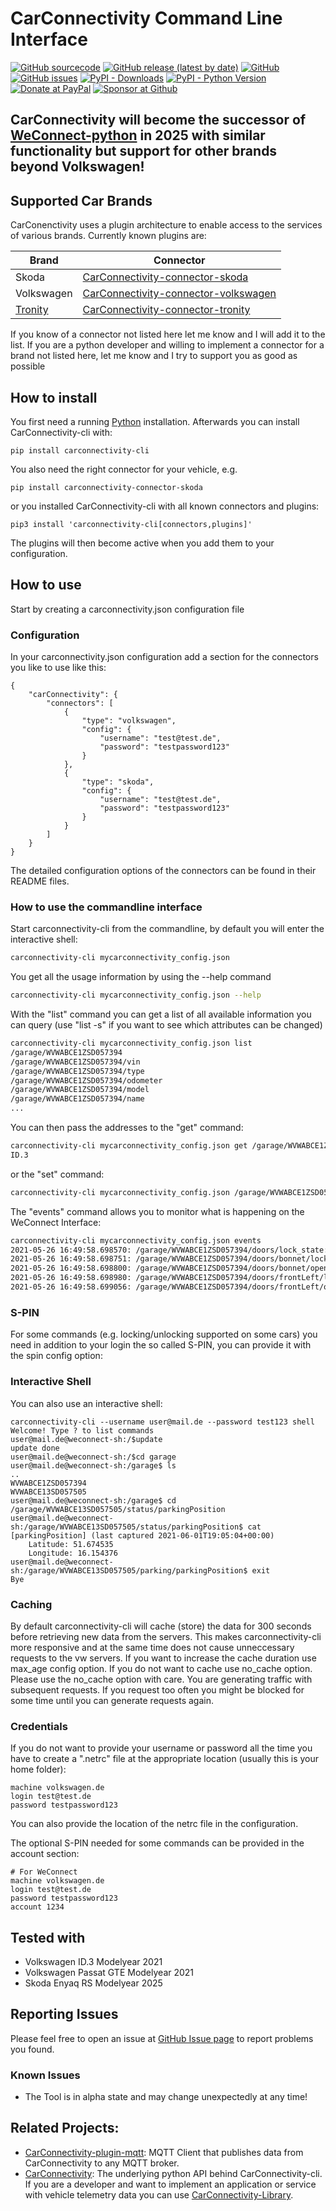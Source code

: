 

# CarConnectivity Command Line Interface
[![GitHub sourcecode](https://img.shields.io/badge/Source-GitHub-green)](https://github.com/tillsteinbach/CarConnectivity-cli/)
[![GitHub release (latest by date)](https://img.shields.io/github/v/release/tillsteinbach/CarConnectivity-cli)](https://github.com/tillsteinbach/CarConnectivity-cli/releases/latest)
[![GitHub](https://img.shields.io/github/license/tillsteinbach/CarConnectivity-cli)](https://github.com/tillsteinbach/CarConnectivity-cli/blob/master/LICENSE)
[![GitHub issues](https://img.shields.io/github/issues/tillsteinbach/CarConnectivity-cli)](https://github.com/tillsteinbach/CarConnectivity-cli/issues)
[![PyPI - Downloads](https://img.shields.io/pypi/dm/carconnectivity-cli?label=PyPI%20Downloads)](https://pypi.org/project/carconnectivity-cli/)
[![PyPI - Python Version](https://img.shields.io/pypi/pyversions/carconnectivity-cli)](https://pypi.org/project/carconnectivity-cli/)
[![Donate at PayPal](https://img.shields.io/badge/Donate-PayPal-2997d8)](https://www.paypal.com/donate?hosted_button_id=2BVFF5GJ9SXAJ)
[![Sponsor at Github](https://img.shields.io/badge/Sponsor-GitHub-28a745)](https://github.com/sponsors/tillsteinbach)

## CarConnectivity will become the successor of [WeConnect-python](https://github.com/tillsteinbach/WeConnect-python) in 2025 with similar functionality but support for other brands beyond Volkswagen!

## Supported Car Brands
CarConenctivity uses a plugin architecture to enable access to the services of various brands. Currently known plugins are:

| Brand                             | Connector                                                                                                     |
|-----------------------------------|---------------------------------------------------------------------------------------------------------------|
| Skoda                             | [CarConnectivity-connector-skoda](https://github.com/tillsteinbach/CarConnectivity-connector-skoda)           |
| Volkswagen                        | [CarConnectivity-connector-volkswagen](https://github.com/tillsteinbach/CarConnectivity-connector-volkswagen) |
| [Tronity](https://www.tronity.io) | [CarConnectivity-connector-tronity](https://github.com/tillsteinbach/CarConnectivity-connector-tronity)       |

If you know of a connector not listed here let me know and I will add it to the list.
If you are a python developer and willing to implement a connector for a brand not listed here, let me know and I try to support you as good as possible

## How to install
You first need a running [Python](https://www.python.org/downloads/) installation. Afterwards you can install CarConnectivity-cli with:
```
pip install carconnectivity-cli
```
You also need the right connector for your vehicle, e.g.
```
pip install carconnectivity-connector-skoda
```
or you installed CarConnectivity-cli with all known connectors and plugins:
```
pip3 install 'carconnectivity-cli[connectors,plugins]'
```
The plugins will then become active when you add them to your configuration.

## How to use
Start by creating a carconnectivity.json configuration file

### Configuration
In your carconnectivity.json configuration add a section for the connectors you like to use like this:
```
{
    "carConnectivity": {
        "connectors": [
            {
                "type": "volkswagen",
                "config": {
                    "username": "test@test.de",
                    "password": "testpassword123"
                }
            },
            {
                "type": "skoda",
                "config": {
                    "username": "test@test.de",
                    "password": "testpassword123"
                }
            }
        ]
    }
}
```
The detailed configuration options of the connectors can be found in their README files.

### How to use the commandline interface
Start carconnectivity-cli from the commandline, by default you will enter the interactive shell:
```bash
carconnectivity-cli mycarconnectivity_config.json
```
You get all the usage information by using the --help command
```bash
carconnectivity-cli mycarconnectivity_config.json --help
```
With the "list" command you can get a list of all available information you can query (use "list -s" if you want to see which attributes can be changed)
```bash
carconnectivity-cli mycarconnectivity_config.json list
/garage/WVWABCE1ZSD057394
/garage/WVWABCE1ZSD057394/vin
/garage/WVWABCE1ZSD057394/type
/garage/WVWABCE1ZSD057394/odometer
/garage/WVWABCE1ZSD057394/model
/garage/WVWABCE1ZSD057394/name
...
```
You can then pass the addresses to the "get" command:
```bash
carconnectivity-cli mycarconnectivity_config.json get /garage/WVWABCE1ZSD057394/model
ID.3
```
or the "set" command:
```bash
carconnectivity-cli mycarconnectivity_config.json /garage/WVWABCE1ZSD057394/climatisation/command stop
```
The "events" command allows you to monitor what is happening on the WeConnect Interface:
```bash
carconnectivity-cli mycarconnectivity_config.json events
2021-05-26 16:49:58.698570: /garage/WVWABCE1ZSD057394/doors/lock_state: new value: unlocked
2021-05-26 16:49:58.698751: /garage/WVWABCE1ZSD057394/doors/bonnet/lock_state: new value: unknown lock state
2021-05-26 16:49:58.698800: /garage/WVWABCE1ZSD057394/doors/bonnet/open_state: new value: closed
2021-05-26 16:49:58.698980: /garage/WVWABCE1ZSD057394/doors/frontLeft/lock_state: new value: unlocked
2021-05-26 16:49:58.699056: /garage/WVWABCE1ZSD057394/doors/frontLeft/open_state: new value: closed
```

### S-PIN
For some commands (e.g. locking/unlocking supported on some cars) you need in addition to your login the so called S-PIN, you can provide it with the spin config option:

### Interactive Shell
You can also use an interactive shell:
```
carconnectivity-cli --username user@mail.de --password test123 shell
Welcome! Type ? to list commands
user@mail.de@weconnect-sh:/$update
update done
user@mail.de@weconnect-sh:/$cd garage
user@mail.de@weconnect-sh:/garage$ ls
..
WVWABCE1ZSD057394
WVWABCE13SD057505
user@mail.de@weconnect-sh:/garage$ cd /garage/WVWABCE13SD057505/status/parkingPosition
user@mail.de@weconnect-sh:/garage/WVWABCE13SD057505/status/parkingPosition$ cat
[parkingPosition] (last captured 2021-06-01T19:05:04+00:00)
	Latitude: 51.674535
	Longitude: 16.154376
user@mail.de@weconnect-sh:/garage/WVWABCE13SD057505/parking/parkingPosition$ exit
Bye
```
### Caching
By default carconnectivity-cli will cache (store) the data for 300 seconds before retrieving new data from the servers. This makes carconnectivity-cli more responsive and at the same time does not cause unneccessary requests to the vw servers. If you want to increase the cache duration use max_age config option. If you do not want to cache use no_cache option. Please use the no_cache option with care. You are generating traffic with subsequent requests. If you request too often you might be blocked for some time until you can generate requests again.

### Credentials
If you do not want to provide your username or password all the time you have to create a ".netrc" file at the appropriate location (usually this is your home folder):
```
machine volkswagen.de
login test@test.de
password testpassword123
```
You can also provide the location of the netrc file in the configuration.

The optional S-PIN needed for some commands can be provided in the account section:
```
# For WeConnect
machine volkswagen.de
login test@test.de
password testpassword123
account 1234
```

## Tested with
- Volkswagen ID.3 Modelyear 2021
- Volkswagen Passat GTE Modelyear 2021
- Skoda Enyaq RS Modelyear 2025

## Reporting Issues
Please feel free to open an issue at [GitHub Issue page](https://github.com/tillsteinbach/carconnectivity-cli/issues) to report problems you found.

### Known Issues
- The Tool is in alpha state and may change unexpectedly at any time!

## Related Projects:
- [CarConnectivity-plugin-mqtt](https://github.com/tillsteinbach/CarConnectivity-plugin-mqtt): MQTT Client that publishes data from CarConnectivity to any MQTT broker.
- [CarConnectivity](https://github.com/tillsteinbach/CarConnectivity): The underlying python API behind CarConnectivity-cli. If you are a developer and want to implement an application or service with vehicle telemetry data you can use [CarConnectivity-Library](https://github.com/tillsteinbach/CarConnectivity).
